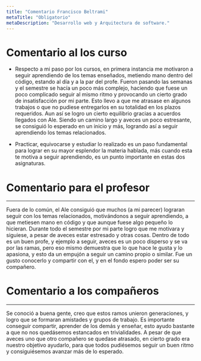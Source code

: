 ```yaml
---
title: "Comentario Francisco Beltrami"
metaTitle: "Obligatorio"
metaDescription: "Desarrollo web y Arquitectura de software."
---
```

# Comentario al los curso
- Respecto a mi paso por los cursos, en primera instancia me motivaron a seguir aprendiendo de los temas enseñados, metiendo mano dentro del código, estando al día y a la par del profe. Fueron pasando las semanas y el semestre se hacía un poco más complejo, haciendo que fuese un poco complicado seguir al mismo ritmo y provocando un cierto grado de insatisfacción por mi parte. Esto llevo a que me atrasase en algunos trabajos o que no pudiese entregarlos en su totalidad en los plazos requeridos. Aun así se logro un cierto equilibrio gracias a acuerdos llegados con Ale. Siendo un camino largo y aveces un poco estresante, se consiguió lo esperado en un inicio y más, logrando así a seguir aprendiendo los temas relacionados. 

- Practicar, equivocarse y estudiar lo realizado es un paso fundamental para lograr en su mayor esplendor la materia hablada, más cuando esta te motiva a seguir aprendiendo, es un punto importante en estas dos asignaturas. 



# Comentario para el profesor
---
Fuera de lo común, el Ale consiguió que muchos (a mi parecer) lograran seguir con los temas relacionados, motivándonos a seguir aprendiendo, a que metiesen mano en código y que aunque fuese algo pequeño lo hicieran. Durante todo el semestre por mi parte logro que me motivara y siguiese, a pesar de aveces estar estresado y otras cosas. Dentro de todo es un buen profe, y ejemplo a seguir, aveces es un poco disperso y se va por las ramas, pero eso mismo demuestra que lo que hace le gusta y lo apasiona, y esto da un empujón a seguir un camino propio o similar. Fue un gusto conocerlo y compartir con el, y en el fondo espero poder ser su compañero.

# Comentario a los compañeros
---
Se conoció a buena gente, creo que estos ramos unieron generaciones, y logro que se formaran amistades y grupos de trabajo. Es importante conseguir compartir, aprender de los demás y enseñar, esto ayudo bastante a que no nos quedásemos estancados en trivialidades. A pesar de que aveces uno que otro compañero se quedase atrasado, en cierto grado era nuestro objetivo ayudarlo, para que todos pudiésemos seguir un buen ritmo y consiguiésemos avanzar más de lo esperado.